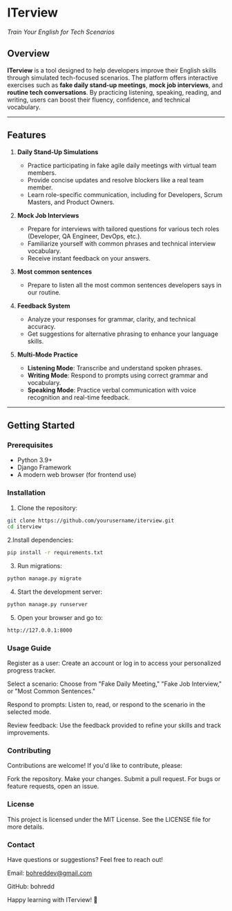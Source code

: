 # **ITerview**  
*Train Your English for Tech Scenarios*

## **Overview**  
**ITerview** is a tool designed to help developers improve their English skills through simulated tech-focused scenarios. The platform offers interactive exercises such as **fake daily stand-up meetings**, **mock job interviews**, and **routine tech conversations**. By practicing listening, speaking, reading, and writing, users can boost their fluency, confidence, and technical vocabulary.

---

## **Features**  
1. **Daily Stand-Up Simulations**  
   - Practice participating in fake agile daily meetings with virtual team members.
   - Provide concise updates and resolve blockers like a real team member.  
   - Learn role-specific communication, including for Developers, Scrum Masters, and Product Owners.

2. **Mock Job Interviews**  
   - Prepare for interviews with tailored questions for various tech roles (Developer, QA Engineer, DevOps, etc.).  
   - Familiarize yourself with common phrases and technical interview vocabulary.  
   - Receive instant feedback on your answers.

3. **Most common sentences**  
   - Prepare to listen  all the most common sentences developers says in our routine.

4. **Feedback System**  
   - Analyze your responses for grammar, clarity, and technical accuracy.  
   - Get suggestions for alternative phrasing to enhance your language skills.

5. **Multi-Mode Practice**  
   - **Listening Mode**: Transcribe and understand spoken phrases.  
   - **Writing Mode**: Respond to prompts using correct grammar and vocabulary.  
   - **Speaking Mode**: Practice verbal communication with voice recognition and real-time feedback.

---

## **Getting Started**  

### **Prerequisites**  
- Python 3.9+  
- Django Framework  
- A modern web browser (for frontend use)

### **Installation**  
1. Clone the repository:  
```bash
git clone https://github.com/yourusername/iterview.git
cd iterview
```

2.Install dependencies:
```bash
pip install -r requirements.txt
```

3. Run migrations:
 ```bash
python manage.py migrate
 ```

4. Start the development server:
```bash
python manage.py runserver
```
   
5. Open your browser and go to:
```bash
http://127.0.0.1:8000
```

### **Usage Guide**

Register as a user: Create an account or log in to access your personalized progress tracker.

Select a scenario: Choose from "Fake Daily Meeting," "Fake Job Interview," or "Most Common Sentences."

Respond to prompts: Listen to, read, or respond to the scenario in the selected mode.

Review feedback: Use the feedback provided to refine your skills and track improvements.

### **Contributing**
Contributions are welcome! If you'd like to contribute, please:

Fork the repository.
Make your changes.
Submit a pull request.
For bugs or feature requests, open an issue.

### **License**
This project is licensed under the MIT License. See the LICENSE file for more details.

### **Contact**
Have questions or suggestions? Feel free to reach out!

Email: bohreddev@gmail.com

GitHub: bohredd

Happy learning with ITerview! 🚀
